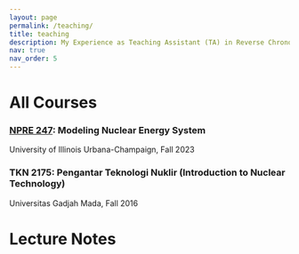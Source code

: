 ```yaml
---
layout: page
permalink: /teaching/
title: teaching
description: My Experience as Teaching Assistant (TA) in Reverse Chronological Order
nav: true
nav_order: 5
---
```


# All Courses
### [NPRE 247](https://courses.illinois.edu/schedule/2023/fall/NPRE/247): Modeling Nuclear Energy System
University of Illinois Urbana-Champaign, Fall 2023

### TKN 2175: Pengantar Teknologi Nuklir (Introduction to Nuclear Technology)
Universitas Gadjah Mada, Fall 2016


# Lecture Notes